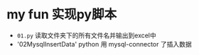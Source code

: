 # my fun 实现py脚本

- `01.py` 读取文件夹下的所有文件名并输出到excel中
- '02MysqlInsertData' python 用 mysql-connector 了插入数据